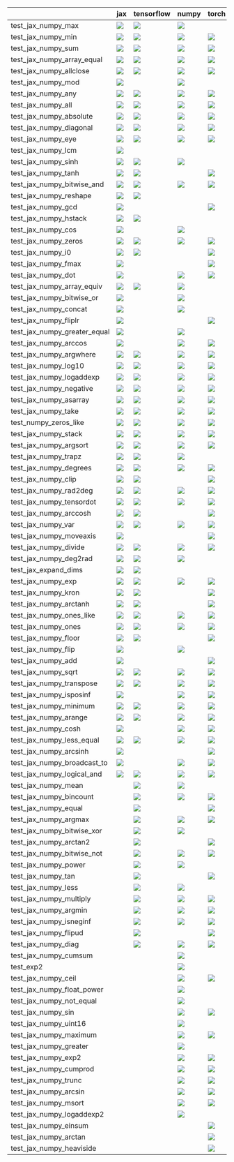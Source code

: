 |                              | jax                                                                                                                                                                                    | tensorflow                                                                                                                                                                             | numpy                                                                                                                                                                                  | torch                                                                                                                                                                                  |
|:-----------------------------|:---------------------------------------------------------------------------------------------------------------------------------------------------------------------------------------|:---------------------------------------------------------------------------------------------------------------------------------------------------------------------------------------|:---------------------------------------------------------------------------------------------------------------------------------------------------------------------------------------|:---------------------------------------------------------------------------------------------------------------------------------------------------------------------------------------|
| test_jax_numpy_max           | <a href="https://github.com/unifyai/ivy/actions/runs/3663311844/jobs/6193019538" rel="noopener noreferrer" target="_blank"><img src=https://img.shields.io/badge/-success-success></a> | <a href="https://github.com/unifyai/ivy/actions/runs/3663311844/jobs/6193020401" rel="noopener noreferrer" target="_blank"><img src=https://img.shields.io/badge/-success-success></a> | <a href="https://github.com/unifyai/ivy/actions/runs/3646148408/jobs/6156962681" rel="noopener noreferrer" target="_blank"><img src=https://img.shields.io/badge/-success-success></a> |                                                                                                                                                                                        |
| test_jax_numpy_min           | <a href="https://github.com/unifyai/ivy/actions/runs/3670690017/jobs/6205399445" rel="noopener noreferrer" target="_blank"><img src=https://img.shields.io/badge/-success-success></a> | <a href="https://github.com/unifyai/ivy/actions/runs/3704672214/jobs/6277624429" rel="noopener noreferrer" target="_blank"><img src=https://img.shields.io/badge/-success-success></a> | <a href="https://github.com/unifyai/ivy/actions/runs/3673309024/jobs/6210276071" rel="noopener noreferrer" target="_blank"><img src=https://img.shields.io/badge/-success-success></a> | <a href="https://github.com/unifyai/ivy/actions/runs/3667580631/jobs/6200128676" rel="noopener noreferrer" target="_blank"><img src=https://img.shields.io/badge/-success-success></a> |
| test_jax_numpy_sum           | <a href="https://github.com/unifyai/ivy/actions/runs/3704672214/jobs/6277617627" rel="noopener noreferrer" target="_blank"><img src=https://img.shields.io/badge/-success-success></a> | <a href="https://github.com/unifyai/ivy/actions/runs/3702402900/jobs/6272679202" rel="noopener noreferrer" target="_blank"><img src=https://img.shields.io/badge/-success-success></a> | <a href="https://github.com/unifyai/ivy/actions/runs/3668515124/jobs/6201734707" rel="noopener noreferrer" target="_blank"><img src=https://img.shields.io/badge/-success-success></a> | <a href="https://github.com/unifyai/ivy/actions/runs/3677485892/jobs/6219595553" rel="noopener noreferrer" target="_blank"><img src=https://img.shields.io/badge/-failure-red></a>     |
| test_jax_numpy_array_equal   | <a href="https://github.com/unifyai/ivy/actions/runs/3677485892/jobs/6219589411" rel="noopener noreferrer" target="_blank"><img src=https://img.shields.io/badge/-failure-red></a>     | <a href="https://github.com/unifyai/ivy/actions/runs/3704672214/jobs/6277623140" rel="noopener noreferrer" target="_blank"><img src=https://img.shields.io/badge/-success-success></a> | <a href="https://github.com/unifyai/ivy/actions/runs/3677485892/jobs/6219585089" rel="noopener noreferrer" target="_blank"><img src=https://img.shields.io/badge/-failure-red></a>     | <a href="null" rel="noopener noreferrer" target="_blank"><img src=https://img.shields.io/badge/-failure-red></a>                                                                       |
| test_jax_numpy_allclose      | <a href="https://github.com/unifyai/ivy/actions/runs/3663311844/jobs/6193015151" rel="noopener noreferrer" target="_blank"><img src=https://img.shields.io/badge/-failure-red></a>     | <a href="https://github.com/unifyai/ivy/actions/runs/3663311844/jobs/6193019948" rel="noopener noreferrer" target="_blank"><img src=https://img.shields.io/badge/-failure-red></a>     | <a href="https://github.com/unifyai/ivy/actions/runs/3704860271/jobs/6278059790" rel="noopener noreferrer" target="_blank"><img src=https://img.shields.io/badge/-failure-red></a>     | <a href="https://github.com/unifyai/ivy/actions/runs/3704860271/jobs/6278055547" rel="noopener noreferrer" target="_blank"><img src=https://img.shields.io/badge/-success-success></a> |
| test_jax_numpy_mod           | <a href="null" rel="noopener noreferrer" target="_blank"><img src=https://img.shields.io/badge/-success-success></a>                                                                   |                                                                                                                                                                                        | <a href="https://github.com/unifyai/ivy/actions/runs/3607646325" rel="noopener noreferrer" target="_blank"><img src=https://img.shields.io/badge/-success-success></a>                 |                                                                                                                                                                                        |
| test_jax_numpy_any           | <a href="https://github.com/unifyai/ivy/actions/runs/3663311844/jobs/6193015151" rel="noopener noreferrer" target="_blank"><img src=https://img.shields.io/badge/-success-success></a> | <a href="https://github.com/unifyai/ivy/actions/runs/3677485892/jobs/6219604713" rel="noopener noreferrer" target="_blank"><img src=https://img.shields.io/badge/-failure-red></a>     | <a href="https://github.com/unifyai/ivy/actions/runs/3704672214/jobs/6277628322" rel="noopener noreferrer" target="_blank"><img src=https://img.shields.io/badge/-success-success></a> | <a href="https://github.com/unifyai/ivy/actions/runs/3692699024/jobs/6251874323" rel="noopener noreferrer" target="_blank"><img src=https://img.shields.io/badge/-success-success></a> |
| test_jax_numpy_all           | <a href="https://github.com/unifyai/ivy/actions/runs/3663311844/jobs/6193019538" rel="noopener noreferrer" target="_blank"><img src=https://img.shields.io/badge/-success-success></a> | <a href="https://github.com/unifyai/ivy/actions/runs/3605882870" rel="noopener noreferrer" target="_blank"><img src=https://img.shields.io/badge/-success-success></a>                 | <a href="https://github.com/unifyai/ivy/actions/runs/3677485892/jobs/6219589411" rel="noopener noreferrer" target="_blank"><img src=https://img.shields.io/badge/-failure-red></a>     | <a href="https://github.com/unifyai/ivy/actions/runs/3692381500/jobs/6251224774" rel="noopener noreferrer" target="_blank"><img src=https://img.shields.io/badge/-success-success></a> |
| test_jax_numpy_absolute      | <a href="https://github.com/unifyai/ivy/actions/runs/3704672214/jobs/6277623140" rel="noopener noreferrer" target="_blank"><img src=https://img.shields.io/badge/-failure-red></a>     | <a href="null" rel="noopener noreferrer" target="_blank"><img src=https://img.shields.io/badge/-success-success></a>                                                                   | <a href="https://github.com/unifyai/ivy/actions/runs/3686891918/jobs/6239749091" rel="noopener noreferrer" target="_blank"><img src=https://img.shields.io/badge/-failure-red></a>     | <a href="https://github.com/unifyai/ivy/actions/runs/3677485892/jobs/6219589411" rel="noopener noreferrer" target="_blank"><img src=https://img.shields.io/badge/-failure-red></a>     |
| test_jax_numpy_diagonal      | <a href="https://github.com/unifyai/ivy/actions/runs/3639233409/jobs/6142391535" rel="noopener noreferrer" target="_blank"><img src=https://img.shields.io/badge/-success-success></a> | <a href="https://github.com/unifyai/ivy/actions/runs/3639233409/jobs/6142391535" rel="noopener noreferrer" target="_blank"><img src=https://img.shields.io/badge/-success-success></a> | <a href="https://github.com/unifyai/ivy/actions/runs/3639233409/jobs/6142391535" rel="noopener noreferrer" target="_blank"><img src=https://img.shields.io/badge/-success-success></a> | <a href="https://github.com/unifyai/ivy/actions/runs/3639233409/jobs/6142391535" rel="noopener noreferrer" target="_blank"><img src=https://img.shields.io/badge/-success-success></a> |
| test_jax_numpy_eye           | <a href="null" rel="noopener noreferrer" target="_blank"><img src=https://img.shields.io/badge/-failure-red></a>                                                                       | <a href="https://github.com/unifyai/ivy/actions/runs/3671625281/jobs/6207020731" rel="noopener noreferrer" target="_blank"><img src=https://img.shields.io/badge/-success-success></a> | <a href="https://github.com/unifyai/ivy/actions/runs/3689426676/jobs/6245411696" rel="noopener noreferrer" target="_blank"><img src=https://img.shields.io/badge/-failure-red></a>     | <a href="https://github.com/unifyai/ivy/actions/runs/3704672214/jobs/6277617627" rel="noopener noreferrer" target="_blank"><img src=https://img.shields.io/badge/-success-success></a> |
| test_jax_numpy_lcm           | <a href="https://github.com/unifyai/ivy/actions/runs/3677485892/jobs/6219604713" rel="noopener noreferrer" target="_blank"><img src=https://img.shields.io/badge/-failure-red></a>     |                                                                                                                                                                                        |                                                                                                                                                                                        |                                                                                                                                                                                        |
| test_jax_numpy_sinh          | <a href="https://github.com/unifyai/ivy/actions/runs/3663311844/jobs/6193020120" rel="noopener noreferrer" target="_blank"><img src=https://img.shields.io/badge/-success-success></a> | <a href="https://github.com/unifyai/ivy/actions/runs/3663311844/jobs/6193021427" rel="noopener noreferrer" target="_blank"><img src=https://img.shields.io/badge/-success-success></a> | <a href="https://github.com/unifyai/ivy/actions/runs/3663311844/jobs/6193020120" rel="noopener noreferrer" target="_blank"><img src=https://img.shields.io/badge/-success-success></a> |                                                                                                                                                                                        |
| test_jax_numpy_tanh          | <a href="https://github.com/unifyai/ivy/actions/runs/3663311844/jobs/6193015151" rel="noopener noreferrer" target="_blank"><img src=https://img.shields.io/badge/-success-success></a> | <a href="https://github.com/unifyai/ivy/actions/runs/3663311844/jobs/6193020278" rel="noopener noreferrer" target="_blank"><img src=https://img.shields.io/badge/-success-success></a> |                                                                                                                                                                                        | <a href="https://github.com/unifyai/ivy/actions/runs/3663311844/jobs/6193019461" rel="noopener noreferrer" target="_blank"><img src=https://img.shields.io/badge/-success-success></a> |
| test_jax_numpy_bitwise_and   | <a href="https://github.com/unifyai/ivy/actions/runs/3663311844/jobs/6193019201" rel="noopener noreferrer" target="_blank"><img src=https://img.shields.io/badge/-success-success></a> | <a href="https://github.com/unifyai/ivy/actions/runs/3663311844/jobs/6193019201" rel="noopener noreferrer" target="_blank"><img src=https://img.shields.io/badge/-success-success></a> | <a href="https://github.com/unifyai/ivy/actions/runs/3686891918/jobs/6239749091" rel="noopener noreferrer" target="_blank"><img src=https://img.shields.io/badge/-failure-red></a>     | <a href="https://github.com/unifyai/ivy/actions/runs/3677485892/jobs/6219585089" rel="noopener noreferrer" target="_blank"><img src=https://img.shields.io/badge/-failure-red></a>     |
| test_jax_numpy_reshape       | <a href="https://github.com/unifyai/ivy/actions/runs/3663311844/jobs/6193019948" rel="noopener noreferrer" target="_blank"><img src=https://img.shields.io/badge/-success-success></a> | <a href="null" rel="noopener noreferrer" target="_blank"><img src=https://img.shields.io/badge/-failure-red></a>                                                                       |                                                                                                                                                                                        |                                                                                                                                                                                        |
| test_jax_numpy_gcd           | <a href="https://github.com/unifyai/ivy/actions/runs/3663311844/jobs/6193019201" rel="noopener noreferrer" target="_blank"><img src=https://img.shields.io/badge/-success-success></a> |                                                                                                                                                                                        |                                                                                                                                                                                        | <a href="https://github.com/unifyai/ivy/actions/runs/3665837825/jobs/6197179835" rel="noopener noreferrer" target="_blank"><img src=https://img.shields.io/badge/-success-success></a> |
| test_jax_numpy_hstack        | <a href="https://github.com/unifyai/ivy/actions/runs/3663311844/jobs/6193015151" rel="noopener noreferrer" target="_blank"><img src=https://img.shields.io/badge/-success-success></a> | <a href="https://github.com/unifyai/ivy/actions/runs/3663311844/jobs/6193015151" rel="noopener noreferrer" target="_blank"><img src=https://img.shields.io/badge/-success-success></a> |                                                                                                                                                                                        |                                                                                                                                                                                        |
| test_jax_numpy_cos           | <a href="https://github.com/unifyai/ivy/actions/runs/3663311844/jobs/6193020278" rel="noopener noreferrer" target="_blank"><img src=https://img.shields.io/badge/-success-success></a> |                                                                                                                                                                                        | <a href="https://github.com/unifyai/ivy/actions/runs/3670912153/jobs/6205759520" rel="noopener noreferrer" target="_blank"><img src=https://img.shields.io/badge/-success-success></a> |                                                                                                                                                                                        |
| test_jax_numpy_zeros         | <a href="https://github.com/unifyai/ivy/actions/runs/3663311844/jobs/6193019336" rel="noopener noreferrer" target="_blank"><img src=https://img.shields.io/badge/-success-success></a> | <a href="https://github.com/unifyai/ivy/actions/runs/3677485892/jobs/6219595553" rel="noopener noreferrer" target="_blank"><img src=https://img.shields.io/badge/-failure-red></a>     | <a href="https://github.com/unifyai/ivy/actions/runs/3663311844/jobs/6193021301" rel="noopener noreferrer" target="_blank"><img src=https://img.shields.io/badge/-success-success></a> | <a href="https://github.com/unifyai/ivy/actions/runs/3648360752/jobs/6161693948" rel="noopener noreferrer" target="_blank"><img src=https://img.shields.io/badge/-success-success></a> |
| test_jax_numpy_i0            | <a href="https://github.com/unifyai/ivy/actions/runs/3704672214/jobs/6277626315" rel="noopener noreferrer" target="_blank"><img src=https://img.shields.io/badge/-success-success></a> | <a href="null" rel="noopener noreferrer" target="_blank"><img src=https://img.shields.io/badge/-success-success></a>                                                                   |                                                                                                                                                                                        | <a href="https://github.com/unifyai/ivy/actions/runs/3663311844/jobs/6193020120" rel="noopener noreferrer" target="_blank"><img src=https://img.shields.io/badge/-success-success></a> |
| test_jax_numpy_fmax          | <a href="null" rel="noopener noreferrer" target="_blank"><img src=https://img.shields.io/badge/-success-success></a>                                                                   |                                                                                                                                                                                        |                                                                                                                                                                                        | <a href="https://github.com/unifyai/ivy/actions/runs/3663311844/jobs/6193019538" rel="noopener noreferrer" target="_blank"><img src=https://img.shields.io/badge/-success-success></a> |
| test_jax_numpy_dot           | <a href="https://github.com/unifyai/ivy/actions/runs/3663311844/jobs/6193019017" rel="noopener noreferrer" target="_blank"><img src=https://img.shields.io/badge/-success-success></a> |                                                                                                                                                                                        | <a href="https://github.com/unifyai/ivy/actions/runs/3677485892/jobs/6219585089" rel="noopener noreferrer" target="_blank"><img src=https://img.shields.io/badge/-failure-red></a>     | <a href="https://github.com/unifyai/ivy/actions/runs/3657837451/jobs/6181909924" rel="noopener noreferrer" target="_blank"><img src=https://img.shields.io/badge/-success-success></a> |
| test_jax_numpy_array_equiv   | <a href="null" rel="noopener noreferrer" target="_blank"><img src=https://img.shields.io/badge/-success-success></a>                                                                   | <a href="https://github.com/unifyai/ivy/actions/runs/3696292978/jobs/6259798065" rel="noopener noreferrer" target="_blank"><img src=https://img.shields.io/badge/-success-success></a> | <a href="https://github.com/unifyai/ivy/actions/runs/3663311844/jobs/6193021427" rel="noopener noreferrer" target="_blank"><img src=https://img.shields.io/badge/-success-success></a> |                                                                                                                                                                                        |
| test_jax_numpy_bitwise_or    | <a href="https://github.com/unifyai/ivy/actions/runs/3663311844/jobs/6193019017" rel="noopener noreferrer" target="_blank"><img src=https://img.shields.io/badge/-success-success></a> |                                                                                                                                                                                        | <a href="https://github.com/unifyai/ivy/actions/runs/3663311844/jobs/6193019461" rel="noopener noreferrer" target="_blank"><img src=https://img.shields.io/badge/-success-success></a> |                                                                                                                                                                                        |
| test_jax_numpy_concat        | <a href="https://github.com/unifyai/ivy/actions/runs/3663311844/jobs/6193019948" rel="noopener noreferrer" target="_blank"><img src=https://img.shields.io/badge/-success-success></a> |                                                                                                                                                                                        | <a href="https://github.com/unifyai/ivy/actions/runs/3663311844/jobs/6193019336" rel="noopener noreferrer" target="_blank"><img src=https://img.shields.io/badge/-success-success></a> |                                                                                                                                                                                        |
| test_jax_numpy_fliplr        | <a href="https://github.com/unifyai/ivy/actions/runs/3663311844/jobs/6193021427" rel="noopener noreferrer" target="_blank"><img src=https://img.shields.io/badge/-success-success></a> |                                                                                                                                                                                        |                                                                                                                                                                                        | <a href="https://github.com/unifyai/ivy/actions/runs/3663311844/jobs/6193019538" rel="noopener noreferrer" target="_blank"><img src=https://img.shields.io/badge/-success-success></a> |
| test_jax_numpy_greater_equal | <a href="https://github.com/unifyai/ivy/actions/runs/3663311844/jobs/6193021427" rel="noopener noreferrer" target="_blank"><img src=https://img.shields.io/badge/-success-success></a> |                                                                                                                                                                                        | <a href="https://github.com/unifyai/ivy/actions/runs/3677485892/jobs/6219595553" rel="noopener noreferrer" target="_blank"><img src=https://img.shields.io/badge/-failure-red></a>     |                                                                                                                                                                                        |
| test_jax_numpy_arccos        | <a href="https://github.com/unifyai/ivy/actions/runs/3663311844/jobs/6193019461" rel="noopener noreferrer" target="_blank"><img src=https://img.shields.io/badge/-success-success></a> |                                                                                                                                                                                        | <a href="https://github.com/unifyai/ivy/actions/runs/3663311844/jobs/6193021301" rel="noopener noreferrer" target="_blank"><img src=https://img.shields.io/badge/-success-success></a> | <a href="https://github.com/unifyai/ivy/actions/runs/3704672214/jobs/6277628322" rel="noopener noreferrer" target="_blank"><img src=https://img.shields.io/badge/-failure-red></a>     |
| test_jax_numpy_argwhere      | <a href="https://github.com/unifyai/ivy/actions/runs/3655771709/jobs/6177464290" rel="noopener noreferrer" target="_blank"><img src=https://img.shields.io/badge/-success-success></a> | <a href="https://github.com/unifyai/ivy/actions/runs/3641939900/jobs/6148510478" rel="noopener noreferrer" target="_blank"><img src=https://img.shields.io/badge/-success-success></a> | <a href="https://github.com/unifyai/ivy/actions/runs/3641939900/jobs/6148510478" rel="noopener noreferrer" target="_blank"><img src=https://img.shields.io/badge/-success-success></a> | <a href="https://github.com/unifyai/ivy/actions/runs/3675349807/jobs/6214657051" rel="noopener noreferrer" target="_blank"><img src=https://img.shields.io/badge/-failure-red></a>     |
| test_jax_numpy_log10         | <a href="https://github.com/unifyai/ivy/actions/runs/3665054066/jobs/6195883617" rel="noopener noreferrer" target="_blank"><img src=https://img.shields.io/badge/-success-success></a> | <a href="https://github.com/unifyai/ivy/actions/runs/3665054066/jobs/6195883617" rel="noopener noreferrer" target="_blank"><img src=https://img.shields.io/badge/-success-success></a> | <a href="https://github.com/unifyai/ivy/actions/runs/3665054066/jobs/6195883617" rel="noopener noreferrer" target="_blank"><img src=https://img.shields.io/badge/-success-success></a> | <a href="https://github.com/unifyai/ivy/actions/runs/3665054066/jobs/6195883617" rel="noopener noreferrer" target="_blank"><img src=https://img.shields.io/badge/-success-success></a> |
| test_jax_numpy_logaddexp     | <a href="https://github.com/unifyai/ivy/actions/runs/3676281853/jobs/6216738555" rel="noopener noreferrer" target="_blank"><img src=https://img.shields.io/badge/-failure-red></a>     | <a href="https://github.com/unifyai/ivy/actions/runs/3665054066/jobs/6195883617" rel="noopener noreferrer" target="_blank"><img src=https://img.shields.io/badge/-success-success></a> | <a href="https://github.com/unifyai/ivy/actions/runs/3665054066/jobs/6195883617" rel="noopener noreferrer" target="_blank"><img src=https://img.shields.io/badge/-success-success></a> | <a href="https://github.com/unifyai/ivy/actions/runs/3666665338/jobs/6198563598" rel="noopener noreferrer" target="_blank"><img src=https://img.shields.io/badge/-success-success></a> |
| test_jax_numpy_negative      | <a href="https://github.com/unifyai/ivy/actions/runs/3650735948/jobs/6167114990" rel="noopener noreferrer" target="_blank"><img src=https://img.shields.io/badge/-success-success></a> | <a href="https://github.com/unifyai/ivy/actions/runs/3704672214/jobs/6277623140" rel="noopener noreferrer" target="_blank"><img src=https://img.shields.io/badge/-success-success></a> | <a href="https://github.com/unifyai/ivy/actions/runs/3650735948/jobs/6167114990" rel="noopener noreferrer" target="_blank"><img src=https://img.shields.io/badge/-success-success></a> | <a href="https://github.com/unifyai/ivy/actions/runs/3650735948/jobs/6167114990" rel="noopener noreferrer" target="_blank"><img src=https://img.shields.io/badge/-success-success></a> |
| test_jax_numpy_asarray       | <a href="https://github.com/unifyai/ivy/actions/runs/3650735948/jobs/6167114990" rel="noopener noreferrer" target="_blank"><img src=https://img.shields.io/badge/-success-success></a> | <a href="https://github.com/unifyai/ivy/actions/runs/3650735948/jobs/6167114990" rel="noopener noreferrer" target="_blank"><img src=https://img.shields.io/badge/-success-success></a> | <a href="https://github.com/unifyai/ivy/actions/runs/3650735948/jobs/6167114990" rel="noopener noreferrer" target="_blank"><img src=https://img.shields.io/badge/-success-success></a> | <a href="https://github.com/unifyai/ivy/actions/runs/3650735948/jobs/6167114990" rel="noopener noreferrer" target="_blank"><img src=https://img.shields.io/badge/-success-success></a> |
| test_jax_numpy_take          | <a href="https://github.com/unifyai/ivy/actions/runs/3650735948/jobs/6167114990" rel="noopener noreferrer" target="_blank"><img src=https://img.shields.io/badge/-success-success></a> | <a href="https://github.com/unifyai/ivy/actions/runs/3704672214/jobs/6277623140" rel="noopener noreferrer" target="_blank"><img src=https://img.shields.io/badge/-failure-red></a>     | <a href="https://github.com/unifyai/ivy/actions/runs/3667960457/jobs/6200759736" rel="noopener noreferrer" target="_blank"><img src=https://img.shields.io/badge/-failure-red></a>     | <a href="https://github.com/unifyai/ivy/actions/runs/3650735948/jobs/6167114990" rel="noopener noreferrer" target="_blank"><img src=https://img.shields.io/badge/-failure-red></a>     |
| test_numpy_zeros_like        | <a href="https://github.com/unifyai/ivy/actions/runs/3650735948/jobs/6167114990" rel="noopener noreferrer" target="_blank"><img src=https://img.shields.io/badge/-success-success></a> | <a href="null" rel="noopener noreferrer" target="_blank"><img src=https://img.shields.io/badge/-failure-red></a>                                                                       | <a href="https://github.com/unifyai/ivy/actions/runs/3677485892/jobs/6219589411" rel="noopener noreferrer" target="_blank"><img src=https://img.shields.io/badge/-failure-red></a>     | <a href="https://github.com/unifyai/ivy/actions/runs/3681549939/jobs/6228353478" rel="noopener noreferrer" target="_blank"><img src=https://img.shields.io/badge/-failure-red></a>     |
| test_jax_numpy_stack         | <a href="https://github.com/unifyai/ivy/actions/runs/3650735948/jobs/6167114990" rel="noopener noreferrer" target="_blank"><img src=https://img.shields.io/badge/-success-success></a> | <a href="https://github.com/unifyai/ivy/actions/runs/3682928573/jobs/6231006061" rel="noopener noreferrer" target="_blank"><img src=https://img.shields.io/badge/-failure-red></a>     | <a href="https://github.com/unifyai/ivy/actions/runs/3680386577/jobs/6225933093" rel="noopener noreferrer" target="_blank"><img src=https://img.shields.io/badge/-failure-red></a>     | <a href="https://github.com/unifyai/ivy/actions/runs/3704672214/jobs/6277628322" rel="noopener noreferrer" target="_blank"><img src=https://img.shields.io/badge/-failure-red></a>     |
| test_jax_numpy_argsort       | <a href="https://github.com/unifyai/ivy/actions/runs/3704185282/jobs/6276509448" rel="noopener noreferrer" target="_blank"><img src=https://img.shields.io/badge/-success-success></a> | <a href="https://github.com/unifyai/ivy/actions/runs/3657837451/jobs/6181895511" rel="noopener noreferrer" target="_blank"><img src=https://img.shields.io/badge/-success-success></a> | <a href="https://github.com/unifyai/ivy/actions/runs/3684559408/jobs/6234440296" rel="noopener noreferrer" target="_blank"><img src=https://img.shields.io/badge/-failure-red></a>     | <a href="https://github.com/unifyai/ivy/actions/runs/3678253029/jobs/6221287212" rel="noopener noreferrer" target="_blank"><img src=https://img.shields.io/badge/-failure-red></a>     |
| test_jax_numpy_trapz         | <a href="https://github.com/unifyai/ivy/actions/runs/3679551549/jobs/6224137378" rel="noopener noreferrer" target="_blank"><img src=https://img.shields.io/badge/-failure-red></a>     | <a href="https://github.com/unifyai/ivy/actions/runs/3663311844/jobs/6193019538" rel="noopener noreferrer" target="_blank"><img src=https://img.shields.io/badge/-success-success></a> | <a href="https://github.com/unifyai/ivy/actions/runs/3663311844/jobs/6193021155" rel="noopener noreferrer" target="_blank"><img src=https://img.shields.io/badge/-success-success></a> |                                                                                                                                                                                        |
| test_jax_numpy_degrees       | <a href="https://github.com/unifyai/ivy/actions/runs/3656703461/jobs/6179472842" rel="noopener noreferrer" target="_blank"><img src=https://img.shields.io/badge/-success-success></a> | <a href="https://github.com/unifyai/ivy/actions/runs/3656703461/jobs/6179472842" rel="noopener noreferrer" target="_blank"><img src=https://img.shields.io/badge/-success-success></a> | <a href="https://github.com/unifyai/ivy/actions/runs/3656703461/jobs/6179472842" rel="noopener noreferrer" target="_blank"><img src=https://img.shields.io/badge/-success-success></a> | <a href="https://github.com/unifyai/ivy/actions/runs/3656703461/jobs/6179472842" rel="noopener noreferrer" target="_blank"><img src=https://img.shields.io/badge/-success-success></a> |
| test_jax_numpy_clip          | <a href="https://github.com/unifyai/ivy/actions/runs/3657837451/jobs/6181926239" rel="noopener noreferrer" target="_blank"><img src=https://img.shields.io/badge/-success-success></a> | <a href="null" rel="noopener noreferrer" target="_blank"><img src=https://img.shields.io/badge/-success-success></a>                                                                   |                                                                                                                                                                                        | <a href="https://github.com/unifyai/ivy/actions/runs/3663311844/jobs/6193020968" rel="noopener noreferrer" target="_blank"><img src=https://img.shields.io/badge/-success-success></a> |
| test_jax_numpy_rad2deg       | <a href="https://github.com/unifyai/ivy/actions/runs/3658326695/jobs/6182994334" rel="noopener noreferrer" target="_blank"><img src=https://img.shields.io/badge/-success-success></a> | <a href="https://github.com/unifyai/ivy/actions/runs/3658326695/jobs/6182994334" rel="noopener noreferrer" target="_blank"><img src=https://img.shields.io/badge/-failure-red></a>     | <a href="https://github.com/unifyai/ivy/actions/runs/3658326695/jobs/6182994334" rel="noopener noreferrer" target="_blank"><img src=https://img.shields.io/badge/-failure-red></a>     | <a href="https://github.com/unifyai/ivy/actions/runs/3658326695/jobs/6182994334" rel="noopener noreferrer" target="_blank"><img src=https://img.shields.io/badge/-failure-red></a>     |
| test_jax_numpy_tensordot     | <a href="https://github.com/unifyai/ivy/actions/runs/3671955393/jobs/6207671624" rel="noopener noreferrer" target="_blank"><img src=https://img.shields.io/badge/-success-success></a> | <a href="https://github.com/unifyai/ivy/actions/runs/3698896819/jobs/6265645240" rel="noopener noreferrer" target="_blank"><img src=https://img.shields.io/badge/-failure-red></a>     | <a href="https://github.com/unifyai/ivy/actions/runs/3659007486/jobs/6184518371" rel="noopener noreferrer" target="_blank"><img src=https://img.shields.io/badge/-success-success></a> | <a href="https://github.com/unifyai/ivy/actions/runs/3677485892/jobs/6219604713" rel="noopener noreferrer" target="_blank"><img src=https://img.shields.io/badge/-failure-red></a>     |
| test_jax_numpy_arccosh       | <a href="https://github.com/unifyai/ivy/actions/runs/3662126023/jobs/6190986508" rel="noopener noreferrer" target="_blank"><img src=https://img.shields.io/badge/-success-success></a> | <a href="https://github.com/unifyai/ivy/actions/runs/3704672214/jobs/6277624429" rel="noopener noreferrer" target="_blank"><img src=https://img.shields.io/badge/-success-success></a> |                                                                                                                                                                                        | <a href="https://github.com/unifyai/ivy/actions/runs/3702394695/jobs/6272625211" rel="noopener noreferrer" target="_blank"><img src=https://img.shields.io/badge/-success-success></a> |
| test_jax_numpy_var           | <a href="https://github.com/unifyai/ivy/actions/runs/3663235245/jobs/6192881581" rel="noopener noreferrer" target="_blank"><img src=https://img.shields.io/badge/-failure-red></a>     | <a href="https://github.com/unifyai/ivy/actions/runs/3663311844/jobs/6193019017" rel="noopener noreferrer" target="_blank"><img src=https://img.shields.io/badge/-success-success></a> | <a href="https://github.com/unifyai/ivy/actions/runs/3620604144/jobs/6103049144" rel="noopener noreferrer" target="_blank"><img src=https://img.shields.io/badge/-failure-red></a>     | <a href="https://github.com/unifyai/ivy/actions/runs/3639624567/jobs/6143325545" rel="noopener noreferrer" target="_blank"><img src=https://img.shields.io/badge/-failure-red></a>     |
| test_jax_numpy_moveaxis      | <a href="https://github.com/unifyai/ivy/actions/runs/3665031979/jobs/6195850994" rel="noopener noreferrer" target="_blank"><img src=https://img.shields.io/badge/-success-success></a> |                                                                                                                                                                                        |                                                                                                                                                                                        | <a href="https://github.com/unifyai/ivy/actions/runs/3704672214/jobs/6277628322" rel="noopener noreferrer" target="_blank"><img src=https://img.shields.io/badge/-success-success></a> |
| test_jax_numpy_divide        | <a href="https://github.com/unifyai/ivy/actions/runs/3679786809/jobs/6224699579" rel="noopener noreferrer" target="_blank"><img src=https://img.shields.io/badge/-failure-red></a>     | <a href="https://github.com/unifyai/ivy/actions/runs/3665054066/jobs/6195883617" rel="noopener noreferrer" target="_blank"><img src=https://img.shields.io/badge/-failure-red></a>     | <a href="https://github.com/unifyai/ivy/actions/runs/3665054066/jobs/6195883617" rel="noopener noreferrer" target="_blank"><img src=https://img.shields.io/badge/-failure-red></a>     | <a href="https://github.com/unifyai/ivy/actions/runs/3704672214/jobs/6277623140" rel="noopener noreferrer" target="_blank"><img src=https://img.shields.io/badge/-success-success></a> |
| test_jax_numpy_deg2rad       | <a href="https://github.com/unifyai/ivy/actions/runs/3666665338/jobs/6198563598" rel="noopener noreferrer" target="_blank"><img src=https://img.shields.io/badge/-success-success></a> | <a href="https://github.com/unifyai/ivy/actions/runs/3663311844/jobs/6193019017" rel="noopener noreferrer" target="_blank"><img src=https://img.shields.io/badge/-success-success></a> | <a href="https://github.com/unifyai/ivy/actions/runs/3663311844/jobs/6193019538" rel="noopener noreferrer" target="_blank"><img src=https://img.shields.io/badge/-success-success></a> |                                                                                                                                                                                        |
| test_jax_expand_dims         | <a href="https://github.com/unifyai/ivy/actions/runs/3668561261/jobs/6201778479" rel="noopener noreferrer" target="_blank"><img src=https://img.shields.io/badge/-success-success></a> | <a href="https://github.com/unifyai/ivy/actions/runs/3662126023/jobs/6190986508" rel="noopener noreferrer" target="_blank"><img src=https://img.shields.io/badge/-success-success></a> |                                                                                                                                                                                        |                                                                                                                                                                                        |
| test_jax_numpy_exp           | <a href="https://github.com/unifyai/ivy/actions/runs/3684559408/jobs/6234440296" rel="noopener noreferrer" target="_blank"><img src=https://img.shields.io/badge/-failure-red></a>     | <a href="https://github.com/unifyai/ivy/actions/runs/3673773255/jobs/6211230139" rel="noopener noreferrer" target="_blank"><img src=https://img.shields.io/badge/-failure-red></a>     | <a href="https://github.com/unifyai/ivy/actions/runs/3673773255/jobs/6211230139" rel="noopener noreferrer" target="_blank"><img src=https://img.shields.io/badge/-failure-red></a>     | <a href="https://github.com/unifyai/ivy/actions/runs/3673773255/jobs/6211230139" rel="noopener noreferrer" target="_blank"><img src=https://img.shields.io/badge/-failure-red></a>     |
| test_jax_numpy_kron          | <a href="https://github.com/unifyai/ivy/actions/runs/3704672214/jobs/6277623140" rel="noopener noreferrer" target="_blank"><img src=https://img.shields.io/badge/-success-success></a> | <a href="https://github.com/unifyai/ivy/actions/runs/3669416978/jobs/6203232433" rel="noopener noreferrer" target="_blank"><img src=https://img.shields.io/badge/-failure-red></a>     |                                                                                                                                                                                        | <a href="https://github.com/unifyai/ivy/actions/runs/3663311844/jobs/6193019017" rel="noopener noreferrer" target="_blank"><img src=https://img.shields.io/badge/-success-success></a> |
| test_jax_numpy_arctanh       | <a href="https://github.com/unifyai/ivy/actions/runs/3674019802/jobs/6211741484" rel="noopener noreferrer" target="_blank"><img src=https://img.shields.io/badge/-failure-red></a>     | <a href="https://github.com/unifyai/ivy/actions/runs/3647872416/jobs/6160617663" rel="noopener noreferrer" target="_blank"><img src=https://img.shields.io/badge/-success-success></a> |                                                                                                                                                                                        | <a href="https://github.com/unifyai/ivy/actions/runs/3677485892/jobs/6219589411" rel="noopener noreferrer" target="_blank"><img src=https://img.shields.io/badge/-failure-red></a>     |
| test_jax_numpy_ones_like     | <a href="https://github.com/unifyai/ivy/actions/runs/3704672214/jobs/6277626315" rel="noopener noreferrer" target="_blank"><img src=https://img.shields.io/badge/-success-success></a> | <a href="https://github.com/unifyai/ivy/actions/runs/3676748663/jobs/6217849221" rel="noopener noreferrer" target="_blank"><img src=https://img.shields.io/badge/-failure-red></a>     | <a href="https://github.com/unifyai/ivy/actions/runs/3676748663/jobs/6217849221" rel="noopener noreferrer" target="_blank"><img src=https://img.shields.io/badge/-failure-red></a>     | <a href="https://github.com/unifyai/ivy/actions/runs/3676748663/jobs/6217849221" rel="noopener noreferrer" target="_blank"><img src=https://img.shields.io/badge/-failure-red></a>     |
| test_jax_numpy_ones          | <a href="https://github.com/unifyai/ivy/actions/runs/3676748663/jobs/6217849221" rel="noopener noreferrer" target="_blank"><img src=https://img.shields.io/badge/-failure-red></a>     | <a href="https://github.com/unifyai/ivy/actions/runs/3676748663/jobs/6217849221" rel="noopener noreferrer" target="_blank"><img src=https://img.shields.io/badge/-failure-red></a>     | <a href="https://github.com/unifyai/ivy/actions/runs/3676748663/jobs/6217849221" rel="noopener noreferrer" target="_blank"><img src=https://img.shields.io/badge/-failure-red></a>     | <a href="https://github.com/unifyai/ivy/actions/runs/3676748663/jobs/6217849221" rel="noopener noreferrer" target="_blank"><img src=https://img.shields.io/badge/-failure-red></a>     |
| test_jax_numpy_floor         | <a href="null" rel="noopener noreferrer" target="_blank"><img src=https://img.shields.io/badge/-failure-red></a>                                                                       | <a href="https://github.com/unifyai/ivy/actions/runs/3663311844/jobs/6193020278" rel="noopener noreferrer" target="_blank"><img src=https://img.shields.io/badge/-success-success></a> |                                                                                                                                                                                        | <a href="https://github.com/unifyai/ivy/actions/runs/3704672214/jobs/6277617627" rel="noopener noreferrer" target="_blank"><img src=https://img.shields.io/badge/-success-success></a> |
| test_jax_numpy_flip          | <a href="https://github.com/unifyai/ivy/actions/runs/3677485892/jobs/6219585089" rel="noopener noreferrer" target="_blank"><img src=https://img.shields.io/badge/-failure-red></a>     |                                                                                                                                                                                        | <a href="null" rel="noopener noreferrer" target="_blank"><img src=https://img.shields.io/badge/-failure-red></a>                                                                       |                                                                                                                                                                                        |
| test_jax_numpy_add           | <a href="https://github.com/unifyai/ivy/actions/runs/3677485892/jobs/6219595553" rel="noopener noreferrer" target="_blank"><img src=https://img.shields.io/badge/-failure-red></a>     |                                                                                                                                                                                        |                                                                                                                                                                                        | <a href="null" rel="noopener noreferrer" target="_blank"><img src=https://img.shields.io/badge/-success-success></a>                                                                   |
| test_jax_numpy_sqrt          | <a href="https://github.com/unifyai/ivy/actions/runs/3678221733/jobs/6221227355" rel="noopener noreferrer" target="_blank"><img src=https://img.shields.io/badge/-failure-red></a>     | <a href="https://github.com/unifyai/ivy/actions/runs/3678221733/jobs/6221227355" rel="noopener noreferrer" target="_blank"><img src=https://img.shields.io/badge/-failure-red></a>     | <a href="https://github.com/unifyai/ivy/actions/runs/3678221733/jobs/6221227355" rel="noopener noreferrer" target="_blank"><img src=https://img.shields.io/badge/-failure-red></a>     | <a href="https://github.com/unifyai/ivy/actions/runs/3678221733/jobs/6221227355" rel="noopener noreferrer" target="_blank"><img src=https://img.shields.io/badge/-failure-red></a>     |
| test_jax_numpy_transpose     | <a href="https://github.com/unifyai/ivy/actions/runs/3678221733/jobs/6221227355" rel="noopener noreferrer" target="_blank"><img src=https://img.shields.io/badge/-failure-red></a>     | <a href="https://github.com/unifyai/ivy/actions/runs/3678221733/jobs/6221227355" rel="noopener noreferrer" target="_blank"><img src=https://img.shields.io/badge/-failure-red></a>     | <a href="https://github.com/unifyai/ivy/actions/runs/3678221733/jobs/6221227355" rel="noopener noreferrer" target="_blank"><img src=https://img.shields.io/badge/-failure-red></a>     | <a href="https://github.com/unifyai/ivy/actions/runs/3678221733/jobs/6221227355" rel="noopener noreferrer" target="_blank"><img src=https://img.shields.io/badge/-failure-red></a>     |
| test_jax_numpy_isposinf      | <a href="https://github.com/unifyai/ivy/actions/runs/3682598094/jobs/6230361180" rel="noopener noreferrer" target="_blank"><img src=https://img.shields.io/badge/-failure-red></a>     |                                                                                                                                                                                        | <a href="https://github.com/unifyai/ivy/actions/runs/3686380090/jobs/6238527749" rel="noopener noreferrer" target="_blank"><img src=https://img.shields.io/badge/-failure-red></a>     | <a href="https://github.com/unifyai/ivy/actions/runs/3648766194/jobs/6162571089" rel="noopener noreferrer" target="_blank"><img src=https://img.shields.io/badge/-success-success></a> |
| test_jax_numpy_minimum       | <a href="https://github.com/unifyai/ivy/actions/runs/3695780314/jobs/6258596210" rel="noopener noreferrer" target="_blank"><img src=https://img.shields.io/badge/-success-success></a> | <a href="null" rel="noopener noreferrer" target="_blank"><img src=https://img.shields.io/badge/-success-success></a>                                                                   | <a href="https://github.com/unifyai/ivy/actions/runs/3663311844/jobs/6193019948" rel="noopener noreferrer" target="_blank"><img src=https://img.shields.io/badge/-success-success></a> | <a href="https://github.com/unifyai/ivy/actions/runs/3677485892/jobs/6219547681" rel="noopener noreferrer" target="_blank"><img src=https://img.shields.io/badge/-failure-red></a>     |
| test_jax_numpy_arange        | <a href="https://github.com/unifyai/ivy/actions/runs/3704672214/jobs/6277617627" rel="noopener noreferrer" target="_blank"><img src=https://img.shields.io/badge/-success-success></a> | <a href="https://github.com/unifyai/ivy/actions/runs/3696580058/jobs/6260514934" rel="noopener noreferrer" target="_blank"><img src=https://img.shields.io/badge/-success-success></a> | <a href="https://github.com/unifyai/ivy/actions/runs/3663311844/jobs/6193019017" rel="noopener noreferrer" target="_blank"><img src=https://img.shields.io/badge/-success-success></a> | <a href="https://github.com/unifyai/ivy/actions/runs/3696580058/jobs/6260509609" rel="noopener noreferrer" target="_blank"><img src=https://img.shields.io/badge/-success-success></a> |
| test_jax_numpy_cosh          | <a href="https://github.com/unifyai/ivy/actions/runs/3698896819/jobs/6265645240" rel="noopener noreferrer" target="_blank"><img src=https://img.shields.io/badge/-failure-red></a>     |                                                                                                                                                                                        | <a href="https://github.com/unifyai/ivy/actions/runs/3663311844/jobs/6193020968" rel="noopener noreferrer" target="_blank"><img src=https://img.shields.io/badge/-success-success></a> | <a href="https://github.com/unifyai/ivy/actions/runs/3704672214/jobs/6277626315" rel="noopener noreferrer" target="_blank"><img src=https://img.shields.io/badge/-success-success></a> |
| test_jax_numpy_less_equal    | <a href="https://github.com/unifyai/ivy/actions/runs/3698896819/jobs/6265645240" rel="noopener noreferrer" target="_blank"><img src=https://img.shields.io/badge/-success-success></a> | <a href="https://github.com/unifyai/ivy/actions/runs/3677485892/jobs/6219595553" rel="noopener noreferrer" target="_blank"><img src=https://img.shields.io/badge/-failure-red></a>     | <a href="https://github.com/unifyai/ivy/actions/runs/3663311844/jobs/6193020968" rel="noopener noreferrer" target="_blank"><img src=https://img.shields.io/badge/-success-success></a> | <a href="https://github.com/unifyai/ivy/actions/runs/3704672214/jobs/6277626315" rel="noopener noreferrer" target="_blank"><img src=https://img.shields.io/badge/-success-success></a> |
| test_jax_numpy_arcsinh       | <a href="https://github.com/unifyai/ivy/actions/runs/3704672214/jobs/6277617627" rel="noopener noreferrer" target="_blank"><img src=https://img.shields.io/badge/-success-success></a> |                                                                                                                                                                                        |                                                                                                                                                                                        | <a href="https://github.com/unifyai/ivy/actions/runs/3663311844/jobs/6193020278" rel="noopener noreferrer" target="_blank"><img src=https://img.shields.io/badge/-success-success></a> |
| test_jax_numpy_broadcast_to  | <a href="https://github.com/unifyai/ivy/actions/runs/3704672214/jobs/6277617627" rel="noopener noreferrer" target="_blank"><img src=https://img.shields.io/badge/-success-success></a> |                                                                                                                                                                                        | <a href="https://github.com/unifyai/ivy/actions/runs/3705552095/jobs/6279604653" rel="noopener noreferrer" target="_blank"><img src=https://img.shields.io/badge/-success-success></a> | <a href="https://github.com/unifyai/ivy/actions/runs/3676748663/jobs/6217894819" rel="noopener noreferrer" target="_blank"><img src=https://img.shields.io/badge/-failure-red></a>     |
| test_jax_numpy_logical_and   | <a href="https://github.com/unifyai/ivy/actions/runs/3704672214/jobs/6277605750" rel="noopener noreferrer" target="_blank"><img src=https://img.shields.io/badge/-success-success></a> | <a href="https://github.com/unifyai/ivy/actions/runs/3704672214/jobs/6277605750" rel="noopener noreferrer" target="_blank"><img src=https://img.shields.io/badge/-success-success></a> | <a href="https://github.com/unifyai/ivy/actions/runs/3704672214/jobs/6277605750" rel="noopener noreferrer" target="_blank"><img src=https://img.shields.io/badge/-success-success></a> | <a href="https://github.com/unifyai/ivy/actions/runs/3704672214/jobs/6277605750" rel="noopener noreferrer" target="_blank"><img src=https://img.shields.io/badge/-success-success></a> |
| test_jax_numpy_mean          |                                                                                                                                                                                        | <a href="https://github.com/unifyai/ivy/actions/runs/3704672214/jobs/6277624429" rel="noopener noreferrer" target="_blank"><img src=https://img.shields.io/badge/-success-success></a> | <a href="https://github.com/unifyai/ivy/actions/runs/3699626692/jobs/6267187450" rel="noopener noreferrer" target="_blank"><img src=https://img.shields.io/badge/-success-success></a> |                                                                                                                                                                                        |
| test_jax_numpy_bincount      |                                                                                                                                                                                        | <a href="null" rel="noopener noreferrer" target="_blank"><img src=https://img.shields.io/badge/-success-success></a>                                                                   | <a href="https://github.com/unifyai/ivy/actions/runs/3702402900/jobs/6272669230" rel="noopener noreferrer" target="_blank"><img src=https://img.shields.io/badge/-success-success></a> | <a href="https://github.com/unifyai/ivy/actions/runs/3702402900/jobs/6272679202" rel="noopener noreferrer" target="_blank"><img src=https://img.shields.io/badge/-success-success></a> |
| test_jax_numpy_equal         |                                                                                                                                                                                        | <a href="https://github.com/unifyai/ivy/actions/runs/3704672214/jobs/6277624429" rel="noopener noreferrer" target="_blank"><img src=https://img.shields.io/badge/-success-success></a> |                                                                                                                                                                                        | <a href="https://github.com/unifyai/ivy/actions/runs/3699284057/jobs/6266482636" rel="noopener noreferrer" target="_blank"><img src=https://img.shields.io/badge/-success-success></a> |
| test_jax_numpy_argmax        |                                                                                                                                                                                        | <a href="https://github.com/unifyai/ivy/actions/runs/3670690017/jobs/6205399445" rel="noopener noreferrer" target="_blank"><img src=https://img.shields.io/badge/-success-success></a> | <a href="null" rel="noopener noreferrer" target="_blank"><img src=https://img.shields.io/badge/-success-success></a>                                                                   | <a href="https://github.com/unifyai/ivy/actions/runs/3677485892/jobs/6219595553" rel="noopener noreferrer" target="_blank"><img src=https://img.shields.io/badge/-failure-red></a>     |
| test_jax_numpy_bitwise_xor   |                                                                                                                                                                                        | <a href="null" rel="noopener noreferrer" target="_blank"><img src=https://img.shields.io/badge/-success-success></a>                                                                   | <a href="https://github.com/unifyai/ivy/actions/runs/3677485892/jobs/6219604713" rel="noopener noreferrer" target="_blank"><img src=https://img.shields.io/badge/-failure-red></a>     |                                                                                                                                                                                        |
| test_jax_numpy_arctan2       |                                                                                                                                                                                        | <a href="https://github.com/unifyai/ivy/actions/runs/3704672214/jobs/6277626315" rel="noopener noreferrer" target="_blank"><img src=https://img.shields.io/badge/-success-success></a> |                                                                                                                                                                                        | <a href="https://github.com/unifyai/ivy/actions/runs/3663311844/jobs/6193020120" rel="noopener noreferrer" target="_blank"><img src=https://img.shields.io/badge/-success-success></a> |
| test_jax_numpy_bitwise_not   |                                                                                                                                                                                        | <a href="https://github.com/unifyai/ivy/actions/runs/3663311844/jobs/6193020120" rel="noopener noreferrer" target="_blank"><img src=https://img.shields.io/badge/-success-success></a> | <a href="https://github.com/unifyai/ivy/actions/runs/3663311844/jobs/6193019804" rel="noopener noreferrer" target="_blank"><img src=https://img.shields.io/badge/-success-success></a> | <a href="https://github.com/unifyai/ivy/actions/runs/3704672214/jobs/6277623140" rel="noopener noreferrer" target="_blank"><img src=https://img.shields.io/badge/-success-success></a> |
| test_jax_numpy_power         |                                                                                                                                                                                        | <a href="https://github.com/unifyai/ivy/actions/runs/3677485892/jobs/6219595553" rel="noopener noreferrer" target="_blank"><img src=https://img.shields.io/badge/-failure-red></a>     | <a href="https://github.com/unifyai/ivy/actions/runs/3677485892/jobs/6219595553" rel="noopener noreferrer" target="_blank"><img src=https://img.shields.io/badge/-failure-red></a>     |                                                                                                                                                                                        |
| test_jax_numpy_tan           |                                                                                                                                                                                        | <a href="https://github.com/unifyai/ivy/actions/runs/3663311844/jobs/6193019461" rel="noopener noreferrer" target="_blank"><img src=https://img.shields.io/badge/-success-success></a> |                                                                                                                                                                                        | <a href="https://github.com/unifyai/ivy/actions/runs/3663311844/jobs/6193020968" rel="noopener noreferrer" target="_blank"><img src=https://img.shields.io/badge/-success-success></a> |
| test_jax_numpy_less          |                                                                                                                                                                                        | <a href="https://github.com/unifyai/ivy/actions/runs/3659115788/jobs/6184750340" rel="noopener noreferrer" target="_blank"><img src=https://img.shields.io/badge/-success-success></a> | <a href="https://github.com/unifyai/ivy/actions/runs/3704672214/jobs/6277624429" rel="noopener noreferrer" target="_blank"><img src=https://img.shields.io/badge/-success-success></a> |                                                                                                                                                                                        |
| test_jax_numpy_multiply      |                                                                                                                                                                                        | <a href="https://github.com/unifyai/ivy/actions/runs/3666665338/jobs/6198563598" rel="noopener noreferrer" target="_blank"><img src=https://img.shields.io/badge/-success-success></a> | <a href="https://github.com/unifyai/ivy/actions/runs/3704672214/jobs/6277628322" rel="noopener noreferrer" target="_blank"><img src=https://img.shields.io/badge/-success-success></a> | <a href="https://github.com/unifyai/ivy/actions/runs/3704672214/jobs/6277628322" rel="noopener noreferrer" target="_blank"><img src=https://img.shields.io/badge/-failure-red></a>     |
| test_jax_numpy_argmin        |                                                                                                                                                                                        | <a href="https://github.com/unifyai/ivy/actions/runs/3677485892/jobs/6219547681" rel="noopener noreferrer" target="_blank"><img src=https://img.shields.io/badge/-failure-red></a>     | <a href="https://github.com/unifyai/ivy/actions/runs/3663311844/jobs/6193015151" rel="noopener noreferrer" target="_blank"><img src=https://img.shields.io/badge/-success-success></a> | <a href="https://github.com/unifyai/ivy/actions/runs/3669856646/jobs/6203987124" rel="noopener noreferrer" target="_blank"><img src=https://img.shields.io/badge/-success-success></a> |
| test_jax_numpy_isneginf      |                                                                                                                                                                                        | <a href="https://github.com/unifyai/ivy/actions/runs/3677485892/jobs/6219604713" rel="noopener noreferrer" target="_blank"><img src=https://img.shields.io/badge/-failure-red></a>     | <a href="https://github.com/unifyai/ivy/actions/runs/3699284057/jobs/6266482636" rel="noopener noreferrer" target="_blank"><img src=https://img.shields.io/badge/-success-success></a> | <a href="https://github.com/unifyai/ivy/actions/runs/3704672214/jobs/6277624429" rel="noopener noreferrer" target="_blank"><img src=https://img.shields.io/badge/-success-success></a> |
| test_jax_numpy_flipud        |                                                                                                                                                                                        | <a href="https://github.com/unifyai/ivy/actions/runs/3677485892/jobs/6219547681" rel="noopener noreferrer" target="_blank"><img src=https://img.shields.io/badge/-failure-red></a>     |                                                                                                                                                                                        | <a href="https://github.com/unifyai/ivy/actions/runs/3699626692/jobs/6267187450" rel="noopener noreferrer" target="_blank"><img src=https://img.shields.io/badge/-success-success></a> |
| test_jax_numpy_diag          |                                                                                                                                                                                        | <a href="https://github.com/unifyai/ivy/actions/runs/3704672214/jobs/6277628322" rel="noopener noreferrer" target="_blank"><img src=https://img.shields.io/badge/-success-success></a> | <a href="null" rel="noopener noreferrer" target="_blank"><img src=https://img.shields.io/badge/-failure-red></a>                                                                       | <a href="https://github.com/unifyai/ivy/actions/runs/3663311844/jobs/6193020278" rel="noopener noreferrer" target="_blank"><img src=https://img.shields.io/badge/-success-success></a> |
| test_jax_numpy_cumsum        |                                                                                                                                                                                        |                                                                                                                                                                                        | <a href="null" rel="noopener noreferrer" target="_blank"><img src=https://img.shields.io/badge/-success-success></a>                                                                   |                                                                                                                                                                                        |
| test_exp2                    |                                                                                                                                                                                        |                                                                                                                                                                                        | <a href="https://github.com/unifyai/ivy/actions/runs/3663311844/jobs/6193021301" rel="noopener noreferrer" target="_blank"><img src=https://img.shields.io/badge/-failure-red></a>     |                                                                                                                                                                                        |
| test_jax_numpy_ceil          |                                                                                                                                                                                        |                                                                                                                                                                                        | <a href="https://github.com/unifyai/ivy/actions/runs/3663311844/jobs/6193019201" rel="noopener noreferrer" target="_blank"><img src=https://img.shields.io/badge/-success-success></a> | <a href="https://github.com/unifyai/ivy/actions/runs/3664828359/jobs/6195491203" rel="noopener noreferrer" target="_blank"><img src=https://img.shields.io/badge/-success-success></a> |
| test_jax_numpy_float_power   |                                                                                                                                                                                        |                                                                                                                                                                                        | <a href="https://github.com/unifyai/ivy/actions/runs/3663311844/jobs/6193019948" rel="noopener noreferrer" target="_blank"><img src=https://img.shields.io/badge/-success-success></a> |                                                                                                                                                                                        |
| test_jax_numpy_not_equal     |                                                                                                                                                                                        |                                                                                                                                                                                        | <a href="https://github.com/unifyai/ivy/actions/runs/3663311844/jobs/6193020968" rel="noopener noreferrer" target="_blank"><img src=https://img.shields.io/badge/-success-success></a> |                                                                                                                                                                                        |
| test_jax_numpy_sin           |                                                                                                                                                                                        |                                                                                                                                                                                        | <a href="https://github.com/unifyai/ivy/actions/runs/3670058961/jobs/6204324604" rel="noopener noreferrer" target="_blank"><img src=https://img.shields.io/badge/-success-success></a> | <a href="https://github.com/unifyai/ivy/actions/runs/3704672214/jobs/6277623140" rel="noopener noreferrer" target="_blank"><img src=https://img.shields.io/badge/-success-success></a> |
| test_jax_numpy_uint16        |                                                                                                                                                                                        |                                                                                                                                                                                        | <a href="https://github.com/unifyai/ivy/actions/runs/3646229083/jobs/6157093346" rel="noopener noreferrer" target="_blank"><img src=https://img.shields.io/badge/-success-success></a> |                                                                                                                                                                                        |
| test_jax_numpy_maximum       |                                                                                                                                                                                        |                                                                                                                                                                                        | <a href="https://github.com/unifyai/ivy/actions/runs/3663052084/jobs/6192581650" rel="noopener noreferrer" target="_blank"><img src=https://img.shields.io/badge/-success-success></a> | <a href="https://github.com/unifyai/ivy/actions/runs/3704672214/jobs/6277624429" rel="noopener noreferrer" target="_blank"><img src=https://img.shields.io/badge/-success-success></a> |
| test_jax_numpy_greater       |                                                                                                                                                                                        |                                                                                                                                                                                        | <a href="https://github.com/unifyai/ivy/actions/runs/3679970929/jobs/6225032773" rel="noopener noreferrer" target="_blank"><img src=https://img.shields.io/badge/-failure-red></a>     |                                                                                                                                                                                        |
| test_jax_numpy_exp2          |                                                                                                                                                                                        |                                                                                                                                                                                        | <a href="https://github.com/unifyai/ivy/actions/runs/3667580631/jobs/6200128676" rel="noopener noreferrer" target="_blank"><img src=https://img.shields.io/badge/-success-success></a> | <a href="https://github.com/unifyai/ivy/actions/runs/3665441213/jobs/6196516779" rel="noopener noreferrer" target="_blank"><img src=https://img.shields.io/badge/-success-success></a> |
| test_jax_numpy_cumprod       |                                                                                                                                                                                        |                                                                                                                                                                                        | <a href="https://github.com/unifyai/ivy/actions/runs/3668509726/jobs/6201736979" rel="noopener noreferrer" target="_blank"><img src=https://img.shields.io/badge/-success-success></a> | <a href="https://github.com/unifyai/ivy/actions/runs/3663311844/jobs/6193019017" rel="noopener noreferrer" target="_blank"><img src=https://img.shields.io/badge/-failure-red></a>     |
| test_jax_numpy_trunc         |                                                                                                                                                                                        |                                                                                                                                                                                        | <a href="https://github.com/unifyai/ivy/actions/runs/3677485892/jobs/6219604713" rel="noopener noreferrer" target="_blank"><img src=https://img.shields.io/badge/-failure-red></a>     | <a href="https://github.com/unifyai/ivy/actions/runs/3704672214/jobs/6277623140" rel="noopener noreferrer" target="_blank"><img src=https://img.shields.io/badge/-success-success></a> |
| test_jax_numpy_arcsin        |                                                                                                                                                                                        |                                                                                                                                                                                        | <a href="https://github.com/unifyai/ivy/actions/runs/3704672214/jobs/6277628322" rel="noopener noreferrer" target="_blank"><img src=https://img.shields.io/badge/-failure-red></a>     | <a href="https://github.com/unifyai/ivy/actions/runs/3670483181/jobs/6205047486" rel="noopener noreferrer" target="_blank"><img src=https://img.shields.io/badge/-success-success></a> |
| test_jax_numpy_msort         |                                                                                                                                                                                        |                                                                                                                                                                                        | <a href="https://github.com/unifyai/ivy/actions/runs/3704672214/jobs/6277617627" rel="noopener noreferrer" target="_blank"><img src=https://img.shields.io/badge/-success-success></a> | <a href="https://github.com/unifyai/ivy/actions/runs/3677485892/jobs/6219604713" rel="noopener noreferrer" target="_blank"><img src=https://img.shields.io/badge/-failure-red></a>     |
| test_jax_numpy_logaddexp2    |                                                                                                                                                                                        |                                                                                                                                                                                        | <a href="https://github.com/unifyai/ivy/actions/runs/3704672214/jobs/6277628322" rel="noopener noreferrer" target="_blank"><img src=https://img.shields.io/badge/-failure-red></a>     |                                                                                                                                                                                        |
| test_jax_numpy_einsum        |                                                                                                                                                                                        |                                                                                                                                                                                        |                                                                                                                                                                                        | <a href="https://github.com/unifyai/ivy/actions/runs/3663311844/jobs/6193019804" rel="noopener noreferrer" target="_blank"><img src=https://img.shields.io/badge/-success-success></a> |
| test_jax_numpy_arctan        |                                                                                                                                                                                        |                                                                                                                                                                                        |                                                                                                                                                                                        | <a href="https://github.com/unifyai/ivy/actions/runs/3663311844/jobs/6193021301" rel="noopener noreferrer" target="_blank"><img src=https://img.shields.io/badge/-success-success></a> |
| test_jax_numpy_heaviside     |                                                                                                                                                                                        |                                                                                                                                                                                        |                                                                                                                                                                                        | <a href="https://github.com/unifyai/ivy/actions/runs/3704672214/jobs/6277626315" rel="noopener noreferrer" target="_blank"><img src=https://img.shields.io/badge/-success-success></a> |